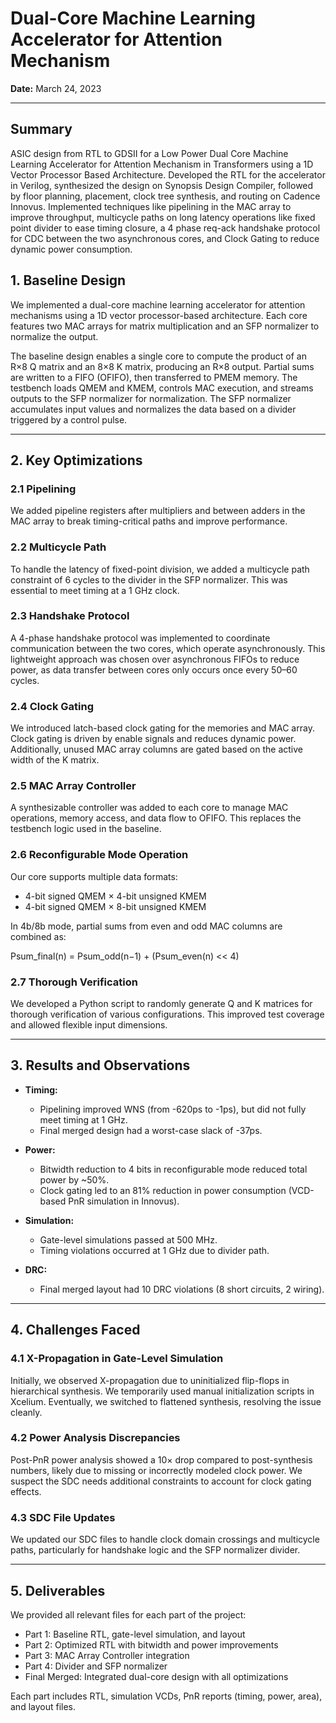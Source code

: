 # Dual-Core Machine Learning Accelerator for Attention Mechanism

**Date:** March 24, 2023

---

## Summary 

ASIC design from RTL to GDSII for a Low Power Dual Core Machine Learning Accelerator for Attention Mechanism in Transformers using a 1D Vector Processor Based Architecture. Developed the RTL for the accelerator in Verilog, synthesized the design on Synopsis Design Compiler, followed by floor planning, placement, clock tree synthesis, and routing on Cadence Innovus. Implemented techniques like pipelining in the MAC array to improve throughput, multicycle paths on long latency operations like fixed point divider to ease timing closure, a 4 phase req-ack handshake protocol for CDC between the two asynchronous cores, and Clock Gating to reduce dynamic power consumption.


## 1. Baseline Design

We implemented a dual-core machine learning accelerator for attention mechanisms using a 1D vector processor-based architecture. Each core features two MAC arrays for matrix multiplication and an SFP normalizer to normalize the output.

The baseline design enables a single core to compute the product of an R×8 Q matrix and an 8×8 K matrix, producing an R×8 output. Partial sums are written to a FIFO (OFIFO), then transferred to PMEM memory. The testbench loads QMEM and KMEM, controls MAC execution, and streams outputs to the SFP normalizer for normalization. The SFP normalizer accumulates input values and normalizes the data based on a divider triggered by a control pulse.

---

## 2. Key Optimizations

### 2.1 Pipelining
We added pipeline registers after multipliers and between adders in the MAC array to break timing-critical paths and improve performance.

### 2.2 Multicycle Path
To handle the latency of fixed-point division, we added a multicycle path constraint of 6 cycles to the divider in the SFP normalizer. This was essential to meet timing at a 1 GHz clock.

### 2.3 Handshake Protocol
A 4-phase handshake protocol was implemented to coordinate communication between the two cores, which operate asynchronously. This lightweight approach was chosen over asynchronous FIFOs to reduce power, as data transfer between cores only occurs once every 50–60 cycles.

### 2.4 Clock Gating
We introduced latch-based clock gating for the memories and MAC array. Clock gating is driven by enable signals and reduces dynamic power. Additionally, unused MAC array columns are gated based on the active width of the K matrix.

### 2.5 MAC Array Controller
A synthesizable controller was added to each core to manage MAC operations, memory access, and data flow to OFIFO. This replaces the testbench logic used in the baseline.

### 2.6 Reconfigurable Mode Operation
Our core supports multiple data formats:
- 4-bit signed QMEM × 4-bit unsigned KMEM
- 4-bit signed QMEM × 8-bit unsigned KMEM

In 4b/8b mode, partial sums from even and odd MAC columns are combined as:

Psum_final(n) = Psum_odd(n−1) + (Psum_even(n) << 4)


### 2.7 Thorough Verification
We developed a Python script to randomly generate Q and K matrices for thorough verification of various configurations. This improved test coverage and allowed flexible input dimensions.

---

## 3. Results and Observations

- **Timing:**  
  - Pipelining improved WNS (from -620ps to -1ps), but did not fully meet timing at 1 GHz.  
  - Final merged design had a worst-case slack of -37ps.

- **Power:**  
  - Bitwidth reduction to 4 bits in reconfigurable mode reduced total power by ~50%.  
  - Clock gating led to an 81% reduction in power consumption (VCD-based PnR simulation in Innovus).

- **Simulation:**  
  - Gate-level simulations passed at 500 MHz.  
  - Timing violations occurred at 1 GHz due to divider path.

- **DRC:**  
  - Final merged layout had 10 DRC violations (8 short circuits, 2 wiring).

---

## 4. Challenges Faced

### 4.1 X-Propagation in Gate-Level Simulation
Initially, we observed X-propagation due to uninitialized flip-flops in hierarchical synthesis. We temporarily used manual initialization scripts in Xcelium. Eventually, we switched to flattened synthesis, resolving the issue cleanly.

### 4.2 Power Analysis Discrepancies
Post-PnR power analysis showed a 10× drop compared to post-synthesis numbers, likely due to missing or incorrectly modeled clock power. We suspect the SDC needs additional constraints to account for clock gating effects.

### 4.3 SDC File Updates
We updated our SDC files to handle clock domain crossings and multicycle paths, particularly for handshake logic and the SFP normalizer divider.

---

## 5. Deliverables

We provided all relevant files for each part of the project:

- Part 1: Baseline RTL, gate-level simulation, and layout  
- Part 2: Optimized RTL with bitwidth and power improvements  
- Part 3: MAC Array Controller integration  
- Part 4: Divider and SFP normalizer  
- Final Merged: Integrated dual-core design with all optimizations  

Each part includes RTL, simulation VCDs, PnR reports (timing, power, area), and layout files.
